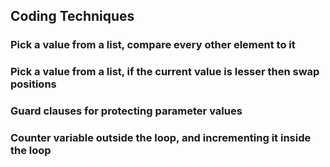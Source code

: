 ## Coding Techniques

### Pick a value from a list, compare every other element to it
### Pick a value from a list, if the current value is lesser then swap positions
### Guard clauses for protecting parameter values
### Counter variable outside the loop, and incrementing it inside the loop

